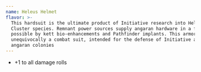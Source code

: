 ```yaml
---
name: Heleus Helmet
flavor: >-
  This hardsuit is the ultimate product of Initiative research into Heleus
  Cluster species. Remnant power sources supply angaran hardware in a frame made
  possible by kett bio-enhancements and Pathfinder implants. This armor is
  unequivocally a combat suit, intended for the defense of Initiative and
  angaran colonies
---
```

- +1 to all damage rolls